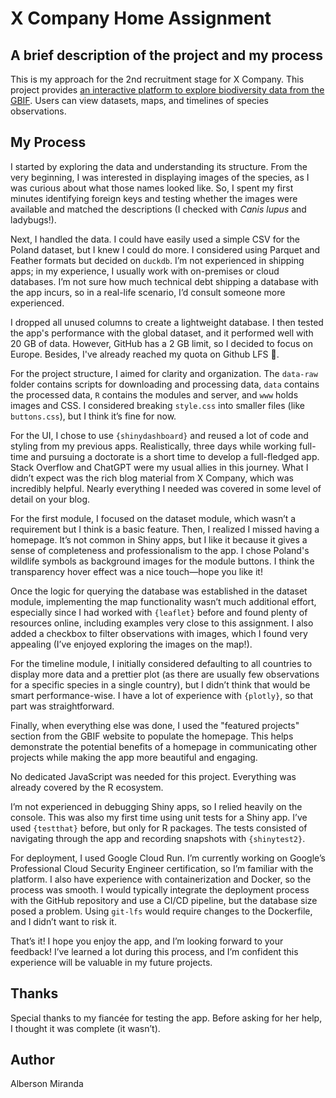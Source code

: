 # X Company Home Assignment

## A brief description of the project and my process
This is my approach for the 2nd recruitment stage for X Company. This project provides [an interactive platform to explore biodiversity data from the GBIF](https://albersonmiranda.shinyapps.io/Global_Biodiversity/). Users can view datasets, maps, and timelines of species observations.

## My Process
I started by exploring the data and understanding its structure. From the very beginning, I was interested in displaying images of the species, as I was curious about what those names looked like. So, I spent my first minutes identifying foreign keys and testing whether the images were available and matched the descriptions (I checked with *Canis lupus* and ladybugs!).

Next, I handled the data. I could have easily used a simple CSV for the Poland dataset, but I knew I could do more. I considered using Parquet and Feather formats but decided on `duckdb`. I’m not experienced in shipping apps; in my experience, I usually work with on-premises or cloud databases. I’m not sure how much technical debt shipping a database with the app incurs, so in a real-life scenario, I’d consult someone more experienced.

I dropped all unused columns to create a lightweight database. I then tested the app's performance with the global dataset, and it performed well with 20 GB of data. However, GitHub has a 2 GB limit, so I decided to focus on Europe. Besides, I've already reached my quota on Github LFS 💸.

For the project structure, I aimed for clarity and organization. The `data-raw` folder contains scripts for downloading and processing data, `data` contains the processed data, `R` contains the modules and server, and `www` holds images and CSS. I considered breaking `style.css` into smaller files (like `buttons.css`), but I think it’s fine for now.

For the UI, I chose to use `{shinydashboard}` and reused a lot of code and styling from my previous apps. Realistically, three days while working full-time and pursuing a doctorate is a short time to develop a full-fledged app. Stack Overflow and ChatGPT were my usual allies in this journey. What I didn’t expect was the rich blog material from X Company, which was incredibly helpful. Nearly everything I needed was covered in some level of detail on your blog.

For the first module, I focused on the dataset module, which wasn’t a requirement but I think is a basic feature. Then, I realized I missed having a homepage. It’s not common in Shiny apps, but I like it because it gives a sense of completeness and professionalism to the app. I chose Poland's wildlife symbols as background images for the module buttons. I think the transparency hover effect was a nice touch—hope you like it!

Once the logic for querying the database was established in the dataset module, implementing the map functionality wasn’t much additional effort, especially since I had worked with `{leaflet}` before and found plenty of resources online, including examples very close to this assignment. I also added a checkbox to filter observations with images, which I found very appealing (I’ve enjoyed exploring the images on the map!).

For the timeline module, I initially considered defaulting to all countries to display more data and a prettier plot (as there are usually few observations for a specific species in a single country), but I didn’t think that would be smart performance-wise. I have a lot of experience with `{plotly}`, so that part was straightforward.

Finally, when everything else was done, I used the "featured projects" section from the GBIF website to populate the homepage. This helps demonstrate the potential benefits of a homepage in communicating other projects while making the app more beautiful and engaging.

No dedicated JavaScript was needed for this project. Everything was already covered by the R ecosystem.

I’m not experienced in debugging Shiny apps, so I relied heavily on the console. This was also my first time using unit tests for a Shiny app. I’ve used `{testthat}` before, but only for R packages. The tests consisted of navigating through the app and recording snapshots with `{shinytest2}`.

For deployment, I used Google Cloud Run. I’m currently working on Google’s Professional Cloud Security Engineer certification, so I’m familiar with the platform. I also have experience with containerization and Docker, so the process was smooth. I would typically integrate the deployment process with the GitHub repository and use a CI/CD pipeline, but the database size posed a problem. Using `git-lfs` would require changes to the Dockerfile, and I didn’t want to risk it.

That’s it! I hope you enjoy the app, and I’m looking forward to your feedback! I’ve learned a lot during this process, and I’m confident this experience will be valuable in my future projects.

## Thanks
Special thanks to my fiancée for testing the app. Before asking for her help, I thought it was complete (it wasn’t).

## Author
Alberson Miranda
